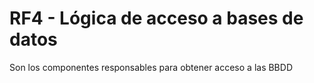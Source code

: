 # RF4 - Lógica de acceso a bases de datos


Son los componentes responsables para obtener acceso a las BBDD

